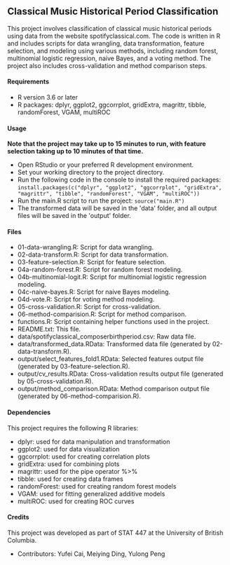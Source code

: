 ## Classical Music Historical Period Classification 

This project involves classification of classical music historical periods using data from the website spotifyclassical.com. The code is written in R and includes scripts for data wrangling, data transformation, feature selection, and modeling using various methods, including random forest, multinomial logistic regression, naive Bayes, and a voting method. The project also includes cross-validation and method comparison steps.

#### Requirements

- R version 3.6 or later
- R packages: dplyr, ggplot2, ggcorrplot, gridExtra, magrittr, tibble, randomForest, VGAM, multiROC


#### Usage
**Note that the project may take up to 15 minutes to run, with feature selection taking up to 10 minutes of that time.**
- Open RStudio or your preferred R development environment.
- Set your working directory to the project directory.
- Run the following code in the console to install the required packages:
`install.packages(c("dplyr", "ggplot2", "ggcorrplot", "gridExtra", "magrittr", "tibble", "randomForest", "VGAM", "multiROC"))`
- Run the main.R script to run the project: `source("main.R")`
- The transformed data will be saved in the 'data' folder, and all output files will be saved in the 'output' folder.



#### Files

- 01-data-wrangling.R: Script for data wrangling.
- 02-data-transform.R: Script for data transformation.
- 03-feature-selection.R: Script for feature selection.
- 04a-random-forest.R: Script for random forest modeling.
- 04b-multinomial-logit.R: Script for multinomial logistic regression modeling.
- 04c-naive-bayes.R: Script for naive Bayes modeling.
- 04d-vote.R: Script for voting method modeling.
- 05-cross-validation.R: Script for cross-validation.
- 06-method-comparision.R: Script for method comparison.
- functions.R: Script containing helper functions used in the project.
- README.txt: This file.
- data/spotifyclassical_composerbirthperiod.csv: Raw data file.
- data/transformed_data.RData: Transformed data file (generated by 02-data-transform.R).
- output/select_features_fold1.RData: Selected features output file (generated by 03-feature-selection.R).
- output/cv_results.RData: Cross-validation results output file (generated by 05-cross-validation.R).
- output/method_comparison.RData: Method comparison output file (generated by 06-method-comparision.R).

#### Dependencies
This project requires the following R libraries:
- dplyr: used for data manipulation and transformation
- ggplot2: used for data visualization
- ggcorrplot: used for creating correlation plots
- gridExtra: used for combining plots
- magrittr: used for the pipe operator %>%
- tibble: used for creating data frames
- randomForest: used for creating random forest models
- VGAM: used for fitting generalized additive models
- multiROC: used for creating ROC curves

#### Credits
This project was developed as part of STAT 447 at the University of British Columbia.

- Contributors: Yufei Cai, Meiying Ding, Yulong Peng
